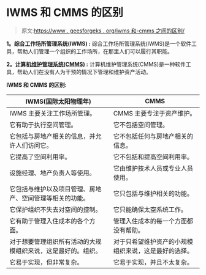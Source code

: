 # IWMS 和 CMMS 的区别

> 原文:[https://www . geesforgeks . org/iwms 和-cmms 之间的区别/](https://www.geeksforgeeks.org/difference-between-iwms-and-cmms/)

**1。综合工作场所管理系统(IWMS) :**
综合工作场所管理系统(IWMS)是一个软件工具，帮助人们管理一个组织的工作场所，在那里人们可以履行其职能。

**2。[计算机维护管理系统(CMMS)](https://www.geeksforgeeks.org/computerized-maintenance-management-systemcmms/) :**
计算机维护管理系统(CMMS)是一种软件工具，帮助人们在没有人为干预的情况下管理和维护资产活动。

**IWMS 和 CMMS 的区别:**

<center>

| IWMS(国际太阳物理年) | CMMS |
| --- | --- |
| IWMS 主要关注工作场所管理。 | CMMS 主要专注于资产维护。 |
| 它有助于执行空间管理。 | 它不包括空间管理。 |
| 它包括与房地产相关的信息，并允许人们访问它。 | 它不包括任何与房地产相关的信息。 |
| 它提高了空间利用率。 | 它不包括和提高空间利用率。 |
| 设施经理、地产负责人等使用。 | 它由维护技术人员或专业人员使用。 |
| 它包括与维护以及项目管理、房地产、空间管理等相关的功能。 | 它只包括与维护相关的功能。 |
| 它保护组织不失去对空间的控制。 | 它只能确保太空系统工作。 |
| 它有助于管理入住成本的各个方面。 | 管理入住成本的每一个方面都没有帮助。 |
| 对于想要管理组织所有活动的大规模组织来说，这是最好的。组织。 | 对于只希望维护资产的小规模组织来说，这是最好的选择。 |
| 它易于实现，但非常复杂。 | 它易于实现，并且不太复杂。 |

</center>